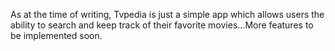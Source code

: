 As at the time of writing, Tvpedia is just a simple app which allows users the ability to search and keep track of their favorite movies...More features to be implemented soon.

